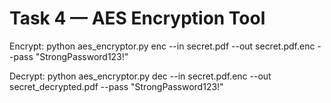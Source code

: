 # Task 4 — AES Encryption Tool

Encrypt:
python aes_encryptor.py enc --in secret.pdf --out secret.pdf.enc --pass "StrongPassword123!"

Decrypt:
python aes_encryptor.py dec --in secret.pdf.enc --out secret_decrypted.pdf --pass "StrongPassword123!"
